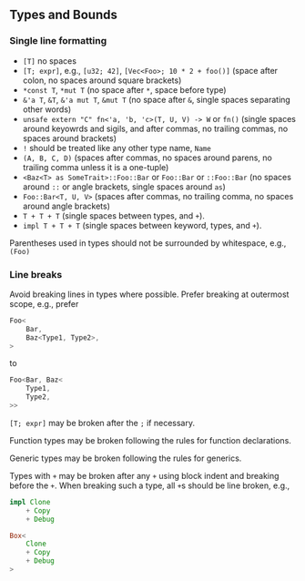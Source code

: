 ## Types and Bounds

### Single line formatting

* `[T]` no spaces
* `[T; expr]`, e.g., `[u32; 42]`, `[Vec<Foo>; 10 * 2 + foo()]` (space after colon, no spaces around square brackets)
* `*const T`, `*mut T` (no space after `*`, space before type)
* `&'a T`, `&T`, `&'a mut T`, `&mut T` (no space after `&`, single spaces separating other words)
* `unsafe extern "C" fn<'a, 'b, 'c>(T, U, V) -> W` or `fn()` (single spaces around keyowrds and sigils, and after commas, no trailing commas, no spaces around brackets)
* `!` should be treated like any other type name, `Name`
* `(A, B, C, D)` (spaces after commas, no spaces around parens, no trailing comma unless it is a one-tuple)
* `<Baz<T> as SomeTrait>::Foo::Bar` or `Foo::Bar` or `::Foo::Bar` (no spaces around `::` or angle brackets, single spaces around `as`)
* `Foo::Bar<T, U, V>` (spaces after commas, no trailing comma, no spaces around angle brackets)
* `T + T + T` (single spaces between types, and `+`).
* `impl T + T + T` (single spaces between keyword, types, and `+`).

Parentheses used in types should not be surrounded by whitespace, e.g., `(Foo)`


### Line breaks

Avoid breaking lines in types where possible. Prefer breaking at outermost scope, e.g., prefer

```rust
Foo<
    Bar,
    Baz<Type1, Type2>,
>
```

to

```rust
Foo<Bar, Baz<
    Type1,
    Type2,
>>
```

`[T; expr]` may be broken after the `;` if necessary.

Function types may be broken following the rules for function declarations.

Generic types may be broken following the rules for generics.

Types with `+` may be broken after any `+` using block indent and breaking before the `+`. When breaking such a type, all `+`s should be line broken, e.g.,

```rust
impl Clone
    + Copy
    + Debug

Box<
    Clone
    + Copy
    + Debug
>
```
